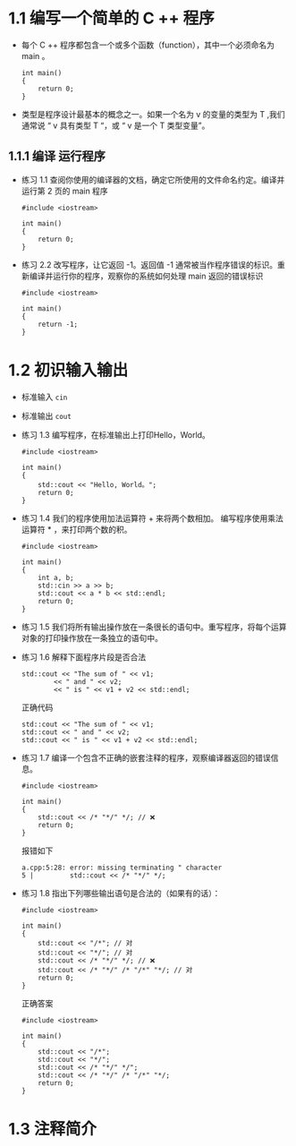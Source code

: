 # 1.1 编写一个简单的 C ++ 程序
* 每个 C ++ 程序都包含一个或多个函数（function），其中一个必须命名为 main 。
    ```
    int main()
    {
        return 0;
    }
    ```
* 类型是程序设计最基本的概念之一。如果一个名为 v 的变量的类型为 T ,我们通常说 “ v 具有类型 T “，或 “ v 是一个 T 类型变量”。
  
## 1.1.1 编译 运行程序
* 练习 1.1 查阅你使用的编译器的文档，确定它所使用的文件命名约定。编译并运行第 2 页的 main 程序
    ```
    #include <iostream>

    int main()
    {
        return 0;
    }
    ```
* 练习 2.2 改写程序，让它返回 -1。返回值 -1 通常被当作程序错误的标识。重新编译并运行你的程序，观察你的系统如何处理 main 返回的错误标识
    ```
    #include <iostream>

    int main()
    {
        return -1;
    }
    ```

# 1.2 初识输入输出
* 标准输入 `cin`
* 标准输出 `cout`

* 练习 1.3 编写程序，在标准输出上打印Hello，World。
    ```
    #include <iostream>

    int main()
    {
        std::cout << "Hello, World。";
        return 0;
    }
    ```

* 练习 1.4 我们的程序使用加法运算符 + 来将两个数相加。 编写程序使用乘法运算符 * ，来打印两个数的积。
    ```
    #include <iostream>

    int main()
    {
        int a, b;
        std::cin >> a >> b;
        std::cout << a * b << std::endl; 
        return 0;
    }
    ```

* 练习 1.5 我们将所有输出操作放在一条很长的语句中。重写程序，将每个运算对象的打印操作放在一条独立的语句中。

* 练习 1.6 解释下面程序片段是否合法
    ```
    std::cout << "The sum of " << v1; 
            << " and " << v2;
            << " is " << v1 + v2 << std::endl;
    ```
    正确代码
    ```
    std::cout << "The sum of " << v1; 
    std::cout << " and " << v2;
    std::cout << " is " << v1 + v2 << std::endl;
    ```

* 练习 1.7 编译一个包含不正确的嵌套注释的程序，观察编译器返回的错误信息。
    ```
    #include <iostream>

    int main()
    {
        std::cout << /* "*/" */; // ❌
        return 0;
    }
    ```
    报错如下
    ```
    a.cpp:5:28: error: missing terminating " character
    5 |         std::cout << /* "*/" */;
    ``` 
* 练习 1.8 指出下列哪些输出语句是合法的（如果有的话）：
    ```
    #include <iostream>

    int main()
    {
        std::cout << "/*"; // 对
        std::cout << "*/"; // 对
        std::cout << /* "*/" */; // ❌
        std::cout << /* "*/" /* "/*" "*/; // 对
        return 0;
    }
    ```
    正确答案
    ```
    #include <iostream>

    int main()
    {
        std::cout << "/*";
        std::cout << "*/";
        std::cout << /* "*/" */";
        std::cout << /* "*/" /* "/*" "*/;
        return 0;
    }
    ```

# 1.3 注释简介
  

  